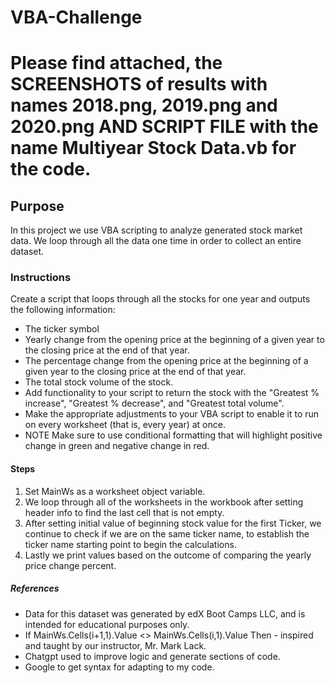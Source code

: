 # VBA-Challenge

# Please find attached, the SCREENSHOTS of results with names 2018.png, 2019.png and 2020.png AND SCRIPT FILE with the name Multiyear Stock Data.vb for the code.

## Purpose 
In this project we use VBA scripting to analyze generated stock market data. We loop through all the data one time in order to collect an entire dataset. 

### Instructions

Create a script that loops through all the stocks for one year and outputs the following information:
- The ticker symbol
- Yearly change from the opening price at the beginning of a given year to the closing price at the end of that year.
- The percentage change from the opening price at the beginning of a given year to the closing price at the end of that year.
- The total stock volume of the stock.
- Add functionality to your script to return the stock with the "Greatest % increase", "Greatest % decrease", and "Greatest total volume".
- Make the appropriate adjustments to your VBA script to enable it to run on every worksheet (that is, every year) at once.
- NOTE
  Make sure to use conditional formatting that will highlight positive change in green and negative change in red.

#### Steps 
1. Set MainWs as a worksheet object variable.
2. We loop through all of the worksheets in the workbook after setting header info to find the last cell that is not empty.
3. After setting initial value of beginning stock value for the first Ticker, we continue to check if we are on the same ticker name, to establish the ticker name starting point to begin the calculations.
4. Lastly we print values based on the outcome of comparing the yearly price change percent.

##### References
- Data for this dataset was generated by edX Boot Camps LLC, and is intended for educational purposes only.
- If MainWs.Cells(i+1,1).Value <> MainWs.Cells(i,1).Value Then - inspired and taught by our instructor, Mr. Mark Lack.
- Chatgpt used to improve logic and generate sections of code.
- Google to get syntax for adapting to my code.


